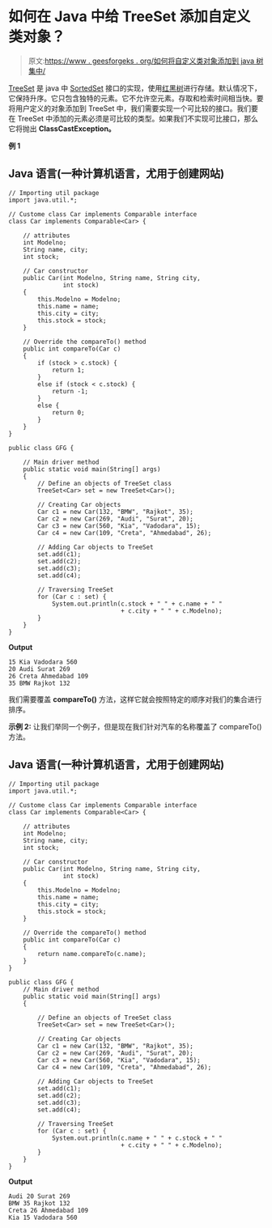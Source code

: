 # 如何在 Java 中给 TreeSet 添加自定义类对象？

> 原文:[https://www . geesforgeks . org/如何将自定义类对象添加到 java 树集中/](https://www.geeksforgeeks.org/how-to-add-custom-class-objects-to-the-treeset-in-java/)

[TreeSet](https://www.geeksforgeeks.org/treeset-in-java-with-examples/) 是 java 中 [SortedSet](https://www.geeksforgeeks.org/sortedset-java-examples/) 接口的实现，使用[红黑树](https://www.geeksforgeeks.org/red-black-tree-set-1-introduction-2/)进行存储。默认情况下，它保持升序。它只包含独特的元素。它不允许空元素。存取和检索时间相当快。要将用户定义的对象添加到 TreeSet 中，我们需要实现一个可比较的接口。我们要在 TreeSet 中添加的元素必须是可比较的类型。如果我们不实现可比接口，那么它将抛出 **ClassCastException。**

**例 1**

## Java 语言(一种计算机语言，尤用于创建网站)

```
// Importing util package
import java.util.*;

// Custome class Car implements Comparable interface
class Car implements Comparable<Car> {

    // attributes
    int Modelno;
    String name, city;
    int stock;

    // Car constructor
    public Car(int Modelno, String name, String city,
               int stock)
    {
        this.Modelno = Modelno;
        this.name = name;
        this.city = city;
        this.stock = stock;
    }

    // Override the compareTo() method
    public int compareTo(Car c)
    {
        if (stock > c.stock) {
            return 1;
        }
        else if (stock < c.stock) {
            return -1;
        }
        else {
            return 0;
        }
    }
}

public class GFG {

    // Main driver method
    public static void main(String[] args)
    {
        // Define an objects of TreeSet class
        TreeSet<Car> set = new TreeSet<Car>();

        // Creating Car objects
        Car c1 = new Car(132, "BMW", "Rajkot", 35);
        Car c2 = new Car(269, "Audi", "Surat", 20);
        Car c3 = new Car(560, "Kia", "Vadodara", 15);
        Car c4 = new Car(109, "Creta", "Ahmedabad", 26);

        // Adding Car objects to TreeSet
        set.add(c1);
        set.add(c2);
        set.add(c3);
        set.add(c4);

        // Traversing TreeSet
        for (Car c : set) {
            System.out.println(c.stock + " " + c.name + " "
                               + c.city + " " + c.Modelno);
        }
    }
}
```

**Output**

```
15 Kia Vadodara 560
20 Audi Surat 269
26 Creta Ahmedabad 109
35 BMW Rajkot 132

```

我们需要覆盖 **compareTo()** 方法，这样它就会按照特定的顺序对我们的集合进行排序。

**示例 2:** 让我们举同一个例子，但是现在我们针对汽车的名称覆盖了 compareTo()方法。

## Java 语言(一种计算机语言，尤用于创建网站)

```
// Importing util package
import java.util.*;

// Custome class Car implements Comparable interface
class Car implements Comparable<Car> {

    // attributes
    int Modelno;
    String name, city;
    int stock;

    // Car constructor
    public Car(int Modelno, String name, String city,
               int stock)
    {
        this.Modelno = Modelno;
        this.name = name;
        this.city = city;
        this.stock = stock;
    }

    // Override the compareTo() method
    public int compareTo(Car c)
    {
        return name.compareTo(c.name);
    }
}

public class GFG {
    // Main driver method
    public static void main(String[] args)
    {

        // Define an objects of TreeSet class
        TreeSet<Car> set = new TreeSet<Car>();

        // Creating Car objects
        Car c1 = new Car(132, "BMW", "Rajkot", 35);
        Car c2 = new Car(269, "Audi", "Surat", 20);
        Car c3 = new Car(560, "Kia", "Vadodara", 15);
        Car c4 = new Car(109, "Creta", "Ahmedabad", 26);

        // Adding Car objects to TreeSet
        set.add(c1);
        set.add(c2);
        set.add(c3);
        set.add(c4);

        // Traversing TreeSet
        for (Car c : set) {
            System.out.println(c.name + " " + c.stock + " "
                               + c.city + " " + c.Modelno);
        }
    }
}
```

**Output**

```
Audi 20 Surat 269
BMW 35 Rajkot 132
Creta 26 Ahmedabad 109
Kia 15 Vadodara 560

```
